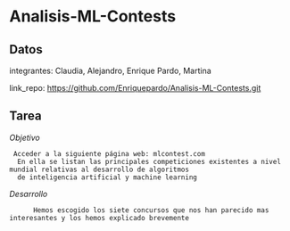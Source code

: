 # Analisis-ML-Contests
## Datos
  integrantes: Claudia, Alejandro, Enrique Pardo, Martina 
  
  
  link_repo: https://github.com/Enriquepardo/Analisis-ML-Contests.git
  
## Tarea
  <em>Objetivo</em>
  
     Acceder a la siguiente página web: mlcontest.com
      En ella se listan las principales competiciones existentes a nivel mundial relativas al desarrollo de algoritmos 
      de inteligencia artificial y machine learning
       
 <em>Desarrollo</em>
 
          Hemos escogido los siete concursos que nos han parecido mas interesantes y los hemos explicado brevemente
      
